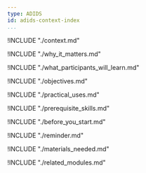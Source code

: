 ```yaml
---
type: ADIDS
id: adids-context-index
...
```


!INCLUDE "./context.md"

!INCLUDE "./why_it_matters.md"

!INCLUDE "./what_participants_will_learn.md"

!INCLUDE "./objectives.md"

!INCLUDE "./practical_uses.md"

!INCLUDE "./prerequisite_skills.md"

!INCLUDE "./before_you_start.md"

!INCLUDE "./reminder.md"

!INCLUDE "./materials_needed.md"

!INCLUDE "./related_modules.md"


